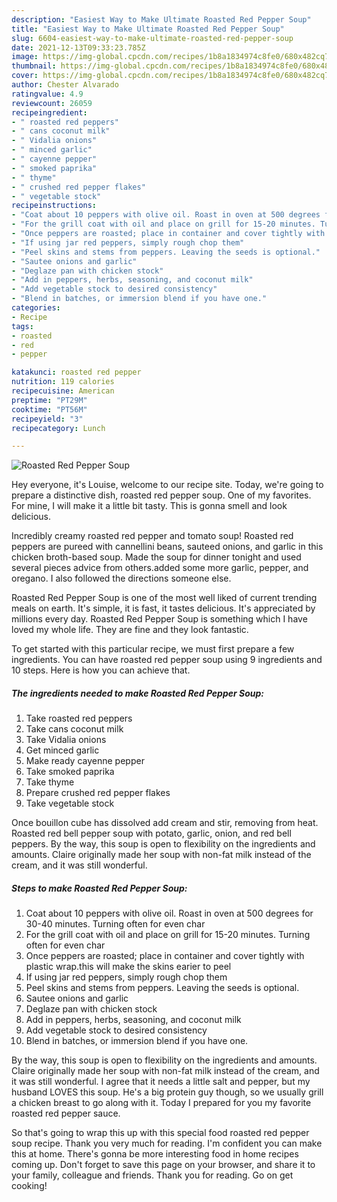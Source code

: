 ```yaml
---
description: "Easiest Way to Make Ultimate Roasted Red Pepper Soup"
title: "Easiest Way to Make Ultimate Roasted Red Pepper Soup"
slug: 6604-easiest-way-to-make-ultimate-roasted-red-pepper-soup
date: 2021-12-13T09:33:23.785Z
image: https://img-global.cpcdn.com/recipes/1b8a1834974c8fe0/680x482cq70/roasted-red-pepper-soup-recipe-main-photo.jpg
thumbnail: https://img-global.cpcdn.com/recipes/1b8a1834974c8fe0/680x482cq70/roasted-red-pepper-soup-recipe-main-photo.jpg
cover: https://img-global.cpcdn.com/recipes/1b8a1834974c8fe0/680x482cq70/roasted-red-pepper-soup-recipe-main-photo.jpg
author: Chester Alvarado
ratingvalue: 4.9
reviewcount: 26059
recipeingredient:
- " roasted red peppers"
- " cans coconut milk"
- " Vidalia onions"
- " minced garlic"
- " cayenne pepper"
- " smoked paprika"
- " thyme"
- " crushed red pepper flakes"
- " vegetable stock"
recipeinstructions:
- "Coat about 10 peppers with olive oil. Roast in oven at 500 degrees for 30-40 minutes. Turning often for even char"
- "For the grill coat with oil and place on grill for 15-20 minutes. Turning often for even char"
- "Once peppers are roasted; place in container and cover tightly with plastic wrap.this will make the skins earier to peel"
- "If using jar red peppers, simply rough chop them"
- "Peel skins and stems from peppers. Leaving the seeds is optional."
- "Sautee onions and garlic"
- "Deglaze pan with chicken stock"
- "Add in peppers, herbs, seasoning, and coconut milk"
- "Add vegetable stock to desired consistency"
- "Blend in batches, or immersion blend if you have one."
categories:
- Recipe
tags:
- roasted
- red
- pepper

katakunci: roasted red pepper 
nutrition: 119 calories
recipecuisine: American
preptime: "PT29M"
cooktime: "PT56M"
recipeyield: "3"
recipecategory: Lunch

---
```



![Roasted Red Pepper Soup](https://img-global.cpcdn.com/recipes/1b8a1834974c8fe0/680x482cq70/roasted-red-pepper-soup-recipe-main-photo.jpg)

Hey everyone, it's Louise, welcome to our recipe site. Today, we're going to prepare a distinctive dish, roasted red pepper soup. One of my favorites. For mine, I will make it a little bit tasty. This is gonna smell and look delicious.

Incredibly creamy roasted red pepper and tomato soup! Roasted red peppers are pureed with cannellini beans, sauteed onions, and garlic in this chicken broth-based soup. Made the soup for dinner tonight and used several pieces advice from others.added some more garlic, pepper, and oregano. I also followed the directions someone else.

Roasted Red Pepper Soup is one of the most well liked of current trending meals on earth. It's simple, it is fast, it tastes delicious. It's appreciated by millions every day. Roasted Red Pepper Soup is something which I have loved my whole life. They are fine and they look fantastic.


To get started with this particular recipe, we must first prepare a few ingredients. You can have roasted red pepper soup using 9 ingredients and 10 steps. Here is how you can achieve that.

<!--inarticleads1-->

##### The ingredients needed to make Roasted Red Pepper Soup:

1. Take  roasted red peppers
1. Take  cans coconut milk
1. Take  Vidalia onions
1. Get  minced garlic
1. Make ready  cayenne pepper
1. Take  smoked paprika
1. Take  thyme
1. Prepare  crushed red pepper flakes
1. Take  vegetable stock


Once bouillon cube has dissolved add cream and stir, removing from heat. Roasted red bell pepper soup with potato, garlic, onion, and red bell peppers. By the way, this soup is open to flexibility on the ingredients and amounts. Claire originally made her soup with non-fat milk instead of the cream, and it was still wonderful. 

<!--inarticleads2-->

##### Steps to make Roasted Red Pepper Soup:

1. Coat about 10 peppers with olive oil. Roast in oven at 500 degrees for 30-40 minutes. Turning often for even char
1. For the grill coat with oil and place on grill for 15-20 minutes. Turning often for even char
1. Once peppers are roasted; place in container and cover tightly with plastic wrap.this will make the skins earier to peel
1. If using jar red peppers, simply rough chop them
1. Peel skins and stems from peppers. Leaving the seeds is optional.
1. Sautee onions and garlic
1. Deglaze pan with chicken stock
1. Add in peppers, herbs, seasoning, and coconut milk
1. Add vegetable stock to desired consistency
1. Blend in batches, or immersion blend if you have one.


By the way, this soup is open to flexibility on the ingredients and amounts. Claire originally made her soup with non-fat milk instead of the cream, and it was still wonderful. I agree that it needs a little salt and pepper, but my husband LOVES this soup. He&#39;s a big protein guy though, so we usually grill a chicken breast to go along with it. Today I prepared for you my favorite roasted red pepper sauce. 

So that's going to wrap this up with this special food roasted red pepper soup recipe. Thank you very much for reading. I'm confident you can make this at home. There's gonna be more interesting food in home recipes coming up. Don't forget to save this page on your browser, and share it to your family, colleague and friends. Thank you for reading. Go on get cooking!
